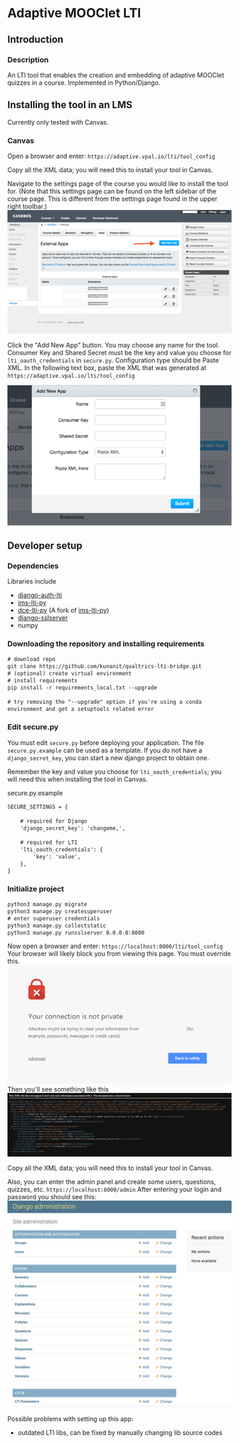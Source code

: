 # Adaptive MOOClet LTI

## Introduction

### Description
An LTI tool that enables the creation and embedding of adaptive MOOClet quizzes in a course. Implemented in Python/Django.


## Installing the tool in an LMS

Currently only tested with Canvas.

### Canvas
Open a browser and enter:
`https://adaptive.vpal.io/lti/tool_config`

Copy all the XML data; you will need this to install your tool in Canvas.

Navigate to the settings page of the course you would like to install the tool for. (Note that this settings page can be found on the left sidebar of the course page. This is different from the settings page found in the upper right toolbar.)
![Add tool to Canvas 1](/images/add_app_canvas.png)

Click the "Add New App" button.
You may choose any name for the tool. Consumer Key and Shared Secret must be the key and value you choose for `lti_oauth_credentials` in `secure.py`. Configuration type should be Paste XML. In the following text box, paste the XML that was generated at `https://adaptive.vpal.io/lti/tool_config`

![Add tool to Canvas 2](/images/add_app_canvas_2.png)



## Developer setup

### Dependencies
Libraries include
* [django-auth-lti](https://github.com/Harvard-University-iCommons/django-auth-lti)
* [ims-lti-py](https://github.com/harvard-dce/dce_lti_py)
* [dce-lti-py](https://github.com/harvard-dce/dce_lti_py) (A fork of [ims-lti-py](https://github.com/tophatmonocle/ims_lti_py))
* [django-sslserver](https://github.com/teddziuba/django-sslserver)
* numpy

### Downloading the repository and installing requirements
```
# download repo
git clone https://github.com/kunanit/qualtrics-lti-bridge.git
# (optional) create virtual environment
# install requirements
pip install -r requirements_local.txt --upgrade

# try removing the "--upgrade" option if you're using a conda environment and get a setuptools related error
```

### Edit secure.py

You must edit `secure.py` before deploying your application. The file `secure.py.example` can be used as a template. If you do not have a `django_secret_key`, you can start a new django project to obtain one.

Remember the key and value you choose for `lti_oauth_credentials`; you will need this when installing the tool in Canvas.

secure.py.example
```
SECURE_SETTINGS = {

	# required for Django
	'django_secret_key': 'changeme,',

	# required for LTI
	'lti_oauth_credentials': {
		'key': 'value',
	},
}
```

### Initialize project
```
python3 manage.py migrate
python3 manage.py createsuperuser
# enter superuser credentials
python3 manage.py collectstatic
python3 manage.py runsslserver 0.0.0.0:8000
```
Now open a browser and enter:
`https://localhost:8000/lti/tool_config`
Your browser will likely block you from viewing this page. You must override this.
![Chrome Security Warning](/images/chrome_error.png)
Then you'll see something like this
![LTI tool config window](/images/tool_config.png)

Copy all the XML data; you will need this to install your tool in Canvas.

Also, you can enter the admin panel and create some users, questions, quizzes, etc.
`https://localhost:8000/admin`
After entering your login and password you should see this:
![Admin panel](/images/admin_page.png)

Possible problems with setting up this app:
- outdated LTI libs, can be fixed by manually changing lib source codes

